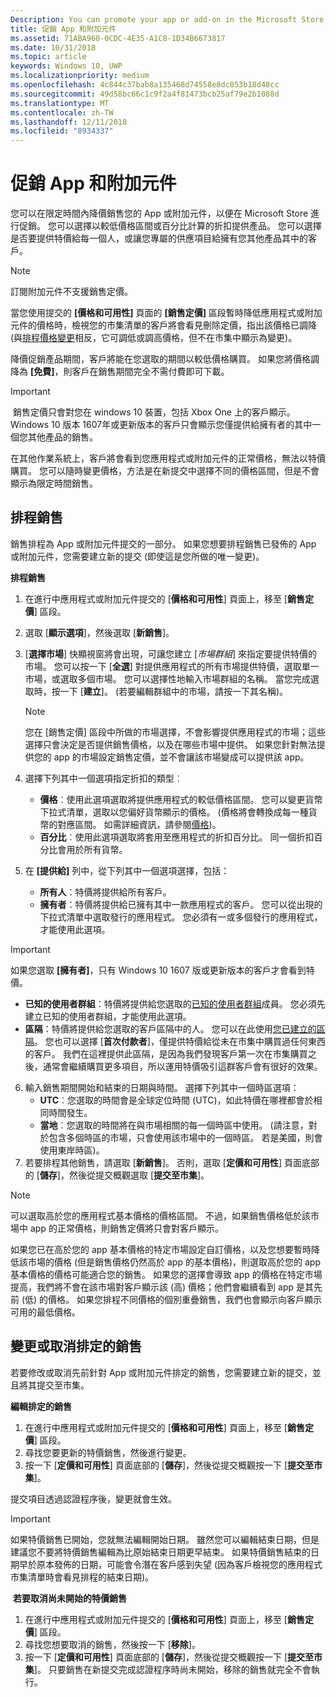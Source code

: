 ```yaml
---
Description: You can promote your app or add-on in the Microsoft Store by putting it on sale for a limited time.
title: 促銷 App 和附加元件
ms.assetid: 71ABA960-0CDC-4E35-A1C8-1D34B6673817
ms.date: 10/31/2018
ms.topic: article
keywords: Windows 10, UWP
ms.localizationpriority: medium
ms.openlocfilehash: 4c844c37bab8a135468d74558e8dc053b18d48cc
ms.sourcegitcommit: 49d58bc66c1c9f2a4f81473bcb25af79e2b1088d
ms.translationtype: MT
ms.contentlocale: zh-TW
ms.lasthandoff: 12/11/2018
ms.locfileid: "8934337"
---
```

# <a name="put-apps-and-add-ons-on-sale"></a>促銷 App 和附加元件

您可以在限定時間內降價銷售您的 App 或附加元件，以便在 Microsoft Store 進行促銷。 您可以選擇以較低價格區間或百分比計算的折扣提供產品。 您可以選擇是否要提供特價給每一個人，或讓您專屬的供應項目給擁有您其他產品其中的客戶。

> [!NOTE]
> 訂閱附加元件不支援銷售定價。

當您使用提交的 **\[價格和可用性\]** 頁面的 **\[銷售定價\]** 區段暫時降低應用程式或附加元件的價格時，檢視您的市集清單的客戶將會看見刪除定價，指出該價格已調降 (與[排程價格變更](set-and-schedule-app-pricing.md#schedule-price-changes)相反，它可調低或調高價格，但不在市集中顯示為變更)。 

降價促銷產品期間，客戶將能在您選取的期間以較低價格購買。 如果您將價格調降為 **\[免費\]**，則客戶在銷售期間完全不需付費即可下載。

> [!IMPORTANT]
> 銷售定價只會對您在 windows 10 裝置，包括 Xbox One 上的客戶顯示。 Windows 10 版本 1607年或更新版本的客戶只會顯示您僅提供給擁有者的其中一個您其他產品的銷售。
> 
> 在其他作業系統上，客戶將會看到您應用程式或附加元件的正常價格，無法以特價購買。 您可以隨時變更價格，方法是在新提交中選擇不同的價格區間，但是不會顯示為限定時間銷售。


## <a name="scheduling-a-sale"></a>排程銷售

銷售排程為 App 或附加元件提交的一部分。 如果您想要排程銷售已發佈的 App 或附加元件，您需要建立新的提交 (即使這是您所做的唯一變更)。

**排程銷售**

1. 在進行中應用程式或附加元件提交的 [**價格和可用性**] 頁面上，移至 [**銷售定價**] 區段。
2. 選取 [**顯示選項**]，然後選取 [**新銷售**]。
3. [**選擇市場**] 快顯視窗將會出現，可讓您建立 [*市場群組*] 來指定要提供特價的市場。 您可以按一下 [**全選**] 對提供應用程式的所有市場提供特價，選取單一市場，或選取多個市場。 您可以選擇性地輸入市場群組的名稱。 當您完成選取時，按一下 [**建立**]。 (若要編輯群組中的市場，請按一下其名稱)。

   > [!NOTE]
   > 您在 [銷售定價] 區段中所做的市場選擇，不會影響提供應用程式的市場；這些選擇只會決定是否提供銷售價格，以及在哪些市場中提供。 如果您針對無法提供您的 app 的市場設定銷售定價，並不會讓該市場變成可以提供該 app。
4. 選擇下列其中一個選項指定折扣的類型︰
   - **價格**︰使用此選項選取將提供應用程式的較低價格區間。 您可以變更貨幣下拉式清單，選取以您偏好貨幣顯示的價格。 (價格將會轉換成每一種貨幣的對應區間。 如需詳細資訊，請參閱[價格](set-app-pricing-and-availability.md))。
   - **百分比**︰使用此選項選取將套用至應用程式的折扣百分比。 同一個折扣百分比會用於所有貨幣。
5. 在 **\[提供給\]** 列中，從下列其中一個選項選擇，包括：
   - **所有人**：特價將提供給所有客戶。
   - **擁有者**：特價將提供給已擁有其中一款應用程式的客戶。 您可以從出現的下拉式清單中選取發行的應用程式。 您必須有一或多個發行的應用程式，才能使用此選項。

  > [!IMPORTANT]
  > 如果您選取 **\[擁有者\]**，只有 Windows 10 1607 版或更新版本的客戶才會看到特價。

   - **已知的使用者群組**：特價將提供給您選取的[已知的使用者群組](create-known-user-groups.md)成員。 您必須先建立已知的使用者群組，才能使用此選項。
   - **區隔**：特價將提供給您選取的客戶區隔中的人。 您可以在此使用[您已建立的區隔](create-customer-segments.md)。 您也可以選擇 [**首次付款者**]，僅提供特價給從未在市集中購買過任何東西的客戶。 我們在這裡提供此區隔，是因為我們發現客戶第一次在市集購買之後，通常會繼續購買更多項目，所以運用特價吸引這群客戶會有很好的效果。
6. 輸入銷售期間開始和結束的日期與時間。 選擇下列其中一個時區選項：
   - **UTC**︰您選取的時間會是全球定位時間 (UTC)，如此特價在哪裡都會於相同時間發生。
   - **當地**︰您選取的時間將在與市場相關的每一個時區中使用。 (請注意，對於包含多個時區的市場，只會使用該市場中的一個時區。 若是美國，則會使用東岸時區)。
7. 若要排程其他銷售，請選取 [**新銷售**]。 否則，選取 [**定價和可用性**] 頁面底部的 [**儲存**]，然後從提交概觀選取 [**提交至市集**]。

> [!NOTE]
> 可以選取高於您的應用程式基本價格的價格區間。 不過，如果銷售價格低於該市場中 app 的正常價格，則銷售定價將只會對客戶顯示。
>
> 如果您已在高於您的 app 基本價格的特定市場設定自訂價格，以及您想要暫時降低該市場的價格 (但是銷售價格仍然高於 app 的基本價格)，則選取高於您的 app 基本價格的價格可能適合您的銷售。 如果您的選擇會導致 app 的價格在特定市場提高，我們將不會在該市場對客戶顯示該 (高) 價格；他們會繼續看到 app 是其先前 (低) 的價格。 如果您排程不同價格的個別重疊銷售，我們也會顯示向客戶顯示可用的最低價格。

## <a name="changing-or-canceling-a-scheduled-sale"></a>變更或取消排定的銷售

若要修改或取消先前針對 App 或附加元件排定的銷售，您需要建立新的提交，並且將其提交至市集。

**編輯排定的銷售**

1.  在進行中應用程式或附加元件提交的 [**價格和可用性**] 頁面上，移至 [**銷售定價**] 區段。
2.  尋找您要更新的特價銷售，然後進行變更。
3.  按一下 [**定價和可用性**] 頁面底部的 [**儲存**]，然後從提交概觀按一下 [**提交至市集**]。

提交項目透過認證程序後，變更就會生效。

> [!IMPORTANT]
> 如果特價銷售已開始，您就無法編輯開始日期。 雖然您可以編輯結束日期，但是建議您不要將特價銷售編輯為比原始結束日期更早結束。 如果特價銷售結束的日期早於原本發佈的日期，可能會令潛在客戶感到失望 (因為客戶檢視您的應用程式市集清單時會看見排程的結束日期)。

 **若要取消尚未開始的特價銷售**

1.  在進行中應用程式或附加元件提交的 [**價格和可用性**] 頁面上，移至 [**銷售定價**] 區段。
2.  尋找您想要取消的銷售，然後按一下 [**移除**]。
3.  按一下 [**定價和可用性**] 頁面底部的 [**儲存**]，然後從提交概觀按一下 [**提交至市集**]。 只要銷售在新提交完成認證程序時尚未開始，移除的銷售就完全不會執行。




